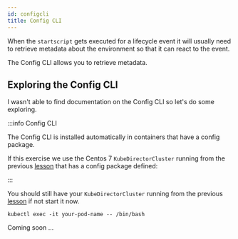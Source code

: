 ```yaml
---
id: configcli 
title: Config CLI
---
```


When the `startscript` gets executed for a lifecycle event it will usually need to retrieve metadata about the environment so that it can react to the event.

The Config CLI allows you to retrieve metadata.

## Exploring the Config CLI

I wasn't able to find documentation on the Config CLI so let's do some exploring.

:::info Config CLI

The Config CLI is installed automatically in containers that have a config package.

If this exercise we use the Centos 7 `KubeDirectorCluster` running from the previous [lesson](./configcli) that has a config package defined:

:::

You should still have your `KubeDirectorCluster` running from the previous [lesson](./configcli) if not start it now. 

```
kubectl exec -it your-pod-name -- /bin/bash
```




Coming soon ...

